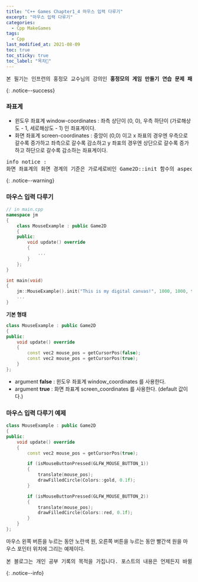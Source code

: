 ```yaml
---
title: "C++ Games Chapter1_4 마우스 입력 다루기"
excerpt: "마우스 입력 다루기"
categories:
  - Cpp MakeGames
tags:
  - Cpp
last_modified_at: 2021-08-09
toc: true
toc_sticky: true
toc_label: "목차👀"
---
```


<pre>본 필기는 인프런의 홍정모 교수님의 강의인 <b>홍정모의 게임 만들기 연습 문제 패키지</b> 를 듣고 작성합니다.</pre>{: .notice--success}

### 좌표계
- 윈도우 좌표계 window-coordinates : 좌측 상단이 (0, 0), 우측 하단이 (가로해상도 - 1, 세로해상도 - 1) 인 좌표계이다.
- 화면 좌표계 screen-coordinates : 중앙이 (0,0) 이고 x 좌표의 경우엔 우측으로 갈수록 증가하고 좌측으로 갈수록 감소하고 y 좌표의 경우엔 상단으로 갈수록 증가하고 하단으로 갈수록 감소하는 좌표계이다.        
<pre>info notice : 
화면 좌표계의 화면 경계의 기준은 가로세로비인 Game2D::init 함수의 aspect_ratio 인것 같다.</pre>{: .notice--warning}

### 마우스 입력 다루기

```cpp
// in main.cpp
namespace jm
{
    class MouseExample : public Game2D
    {
    public:
        void update() override
        {
            ...
        }
    };
}

int main(void)
{
    jm::MouseExample().init("This is my digital canvas!", 1000, 1000, false).run();
    ...
}
```
**기본 형태**


```cpp
class MouseExample : public Game2D
{
public:
    void update() override
    {
        const vec2 mouse_pos = getCursorPos(false);	
        const vec2 mouse_pos = getCursorPos(true);		
    }
};
```
- argument **false** : 윈도우 좌표계 window_coordinates 를 사용한다.
- argument **true** : 화면 좌표계 screen_coordinates 를 사용한다. (default 값이다.)

### 마우스 입력 다루기 예제
```cpp
class MouseExample : public Game2D
{
public:
    void update() override
    {
        const vec2 mouse_pos = getCursorPos(true);		

        if (isMouseButtonPressed(GLFW_MOUSE_BUTTON_1))
        {
            translate(mouse_pos);
            drawFilledCircle(Colors::gold, 0.1f);
        }

        if (isMouseButtonPressed(GLFW_MOUSE_BUTTON_2))
        {
            translate(mouse_pos);
            drawFilledCircle(Colors::red, 0.1f);
        }
    }
};
```
마우스 왼쪽 버튼을 누르는 동안 노란색 원, 오른쪽 버튼을 누르는 동안 빨간색 원을 마우스 포인터 위치에 그리는 예제이다.

<pre>본 블로그는 개인 공부 기록의 목적을 가집니다. 포스트의 내용은 언제든지 바뀔 수 있습니다.</pre>{: .notice--info}